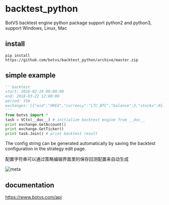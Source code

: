 # backtest_python

BotVS backtest engine python package
support python2 and python3, support Windows, Linux, Mac

## install
```
pip install https://github.com/botvs/backtest_python/archive/master.zip
```

## simple example
```python
'''backtest
start: 2018-02-19 00:00:00
end: 2018-03-22 12:00:00
period: 15m
exchanges: [{"eid":"OKEX","currency":"LTC_BTC","balance":3,"stocks":0}]
'''
from botvs import *
task = VCtx(__doc__) # initialize backtest engine from __doc__
print exchange.GetAccount()
print exchange.GetTicker()
print task.Join() # print backtest result
```

The config string can be generated automatically by saving the backtest configuration in the strategy edit page.

配置字符串可以通过策略编辑界面里的保存回测配置来自动生成

![meta](https://dn-filebox.qbox.me/aa67494fc6306759753385bf7634ee4cd437f3f2.png) 
 
## documentation
https://www.botvs.com/api

